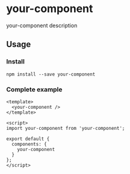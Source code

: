 # your-component

your-component description

## Usage

<demo name="HelloWorld" />

### Install

```
npm install --save your-component
```

### Complete example

```vue
<template>
  <your-component />
</template>

<script>
import your-component from 'your-component';

export default {
  components: {
    your-component
  }
};
</script>
```
